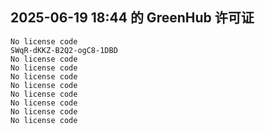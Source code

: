 ## 2025-06-19 18:44 的 GreenHub 许可证
```
No license code
SWqR-dKKZ-B2Q2-ogC8-1DBD
No license code
No license code
No license code
No license code
No license code
No license code
No license code
No license code
```
